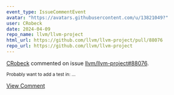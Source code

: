 ```yaml
---
event_type: IssueCommentEvent
avatar: "https://avatars.githubusercontent.com/u/13821049?"
user: CRobeck
date: 2024-04-09
repo_name: llvm/llvm-project
html_url: https://github.com/llvm/llvm-project/pull/88076
repo_url: https://github.com/llvm/llvm-project
---
```


<a href='https://github.com/CRobeck' target='_blank'>CRobeck</a> commented on issue <a href='https://github.com/llvm/llvm-project/pull/88076' target='_blank'>llvm/llvm-project#88076</a>.

<small>Probably want to add a test in: ...</small>

<a href='https://github.com/llvm/llvm-project/pull/88076' target='_blank'>View Comment</a>